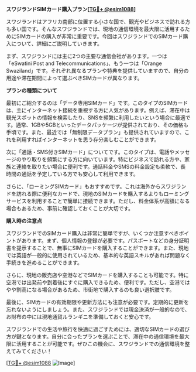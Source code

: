 **スワジランドSIMカード購入プラン[[TG💪+ @esim1088](https://t.me/s/esim1088)]**

スワジランドはアフリカ南部に位置する小さな国で、観光やビジネスで訪れる方も多い国です。そんなスワジランドでは、現地の通信環境を最大限に活用するためにSIMカードの購入が非常に重要です。今回はスワジランドでのSIMカード購入について、詳細にご説明していきます。

まず、スワジランドには主に2つの主要な通信会社があります。一つは「eSwatini Post and Telecommunications」、もう一つは「Orange Swaziland」です。それぞれ異なるプランや特典を提供していますので、自分の用途や滞在期間によって選ぶべきSIMカードが異なります。

**プランの種類について**

最初にご紹介するのは「データ専用SIMカード」です。このタイプのSIMカードは、主にインターネット接続を重視する方に人気があります。例えば、滞在中は観光スポットの情報を検索したり、SNSを頻繁に利用したいという場合に最適です。通常、1GBや5GBといったデータパッケージが提供されており、その価格も手頃です。また、最近では「無制限データプラン」も提供されていますので、これを利用すればインターネットを思う存分楽しむことができます。

次に「通話・SMS付きSIMカード」についてです。このタイプは、電話やメッセージのやり取りを頻繁にする方に向いています。特にビジネスで訪れる方や、家族と連絡を取りたい場合に便利です。通話料金やSMSの料金設定も柔軟で、長時間の通話を予定している方でも安心して利用できます。

さらに、「ローミングSIMカード」もおすすめです。これは海外からスワジランドを訪れる際に便利なカードで、現地のSIMカードを購入するよりもローミングサービスを利用することで簡単に接続できます。ただし、料金体系が高額になる場合もあるため、事前に確認しておくことが大切です。

**購入時の注意点**

スワジランドでのSIMカード購入は非常に簡単ですが、いくつか注意すべきポイントがあります。まず、個人情報の登録が必要です。パスポートなどの身分証明書を提示することで、無事にSIMカードを購入することができます。また、現地では英語が一般的に使用されているため、基本的な英語スキルがあれば問題なく手続きを進めることができます。

さらに、現地の販売店や空港などでSIMカードを購入することも可能です。特に空港では出発前や到着後にすぐに購入できるため、便利です。ただし、空港ではやや割高になる場合があるため、市街地で購入するのも良い選択肢です。

最後に、SIMカードの有効期限や更新方法にも注意が必要です。定期的に更新を忘れないようにしましょう。また、スワジランドでは現金決済が一般的なので、お財布の中には現地通貨ルランギニを準備しておくと安心です。

スワジランドでの生活や旅行を快適に過ごすためには、適切なSIMカードの選び方が鍵となります。自分に合ったプランを選ぶことで、滞在中の通信環境を最大限に活用することが可能です。ぜひこの機会に、スワジランドでの通信環境を整えてみてください！

[[TG💪+ @esim1088](https://t.me/s/esim1088) ![Image](https://i.postimg.cc/Y0z9fWf4/image.png)]